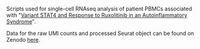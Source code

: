 Scripts used for single-cell RNAseq analysis of patient PBMCs associated with "[Variant STAT4 and Response to Ruxolitinib in an Autoinflammatory Syndrome](https://doi.org/10.1056/NEJMoa2202318)".

Data for the raw UMI counts and processed Seurat object can be found on Zenodo [here](https://doi.org/10.5281/zenodo.7713993).
